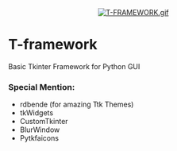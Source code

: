 <div align="center">
 <a href="https://gifyu.com/image/eDBj"><img src="https://s8.gifyu.com/images/T-FRAMEWORK.gif" alt="T-FRAMEWORK.gif" border="0" /></a>
</div>

# T-framework
Basic Tkinter Framework for Python GUI

### Special Mention:
- rdbende (for amazing Ttk Themes)
- tkWidgets
- CustomTkinter
- BlurWindow
- Pytkfaicons
